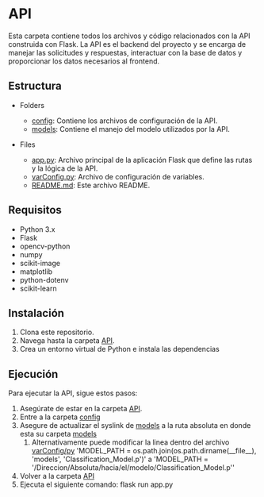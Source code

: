 # API

Esta carpeta contiene todos los archivos y código relacionados con la API construida con Flask. La API es el backend del proyecto y se encarga de manejar las solicitudes y respuestas, interactuar con la base de datos y proporcionar los datos necesarios al frontend.

## Estructura

- Folders
    - [config](./config): Contiene los archivos de configuración de la API.
    - [models](./models): Contiene el manejo del modelo utilizados por la API.

- Files
    - [app.py](./app.py): Archivo principal de la aplicación Flask que define las rutas y la lógica de la API.
    - [varConfig.py](./config/varConfig.py): Archivo de configuración de variables.
    - [README.md](./README.md): Este archivo README.
## Requisitos

- Python 3.x
- Flask
- opencv-python
- numpy
- scikit-image
- matplotlib
- python-dotenv
- scikit-learn


## Instalación

1. Clona este repositorio.
2. Navega hasta la carpeta [API](../API).
3. Crea un entorno virtual de Python e instala las dependencias

## Ejecución

Para ejecutar la API, sigue estos pasos:

1. Asegúrate de estar en la carpeta [API](../API).
2. Entre a la carpeta [config](./config/)
3. Asegure de actualizar el syslink de [models](./config/models) a la ruta absoluta en donde esta su carpeta [models](./models/)
   1. Alternativamente puede modificar la linea dentro del archivo [varConfig/py](./config/varConfig.py) 'MODEL_PATH = os.path.join(os.path.dirname(\_\_file\_\_), 'models', 'Classification_Model.p')' a 'MODEL_PATH = '/Direccion/Absoluta/hacia/el/modelo/Classification_Model.p''
4. Volver a la carpeta [API](../API/)
5. Ejecuta el siguiente comando: flask run app.py
